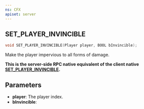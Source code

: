 ```yaml
---
ns: CFX
apiset: server
---
```

## SET_PLAYER_INVINCIBLE

```c
void SET_PLAYER_INVINCIBLE(Player player, BOOL bInvincible);
```

Make the player impervious to all forms of damage.

**This is the server-side RPC native equivalent of the client native [SET\_PLAYER\_INVINCIBLE](?_0x239528EACDC3E7DE).**

## Parameters
* **player**: The player index.
* **bInvincible**: 

